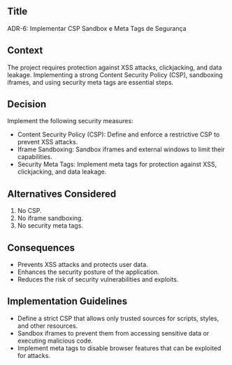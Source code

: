 ## Title
ADR-6: Implementar CSP Sandbox e Meta Tags de Segurança

## Context
The project requires protection against XSS attacks, clickjacking, and data leakage. Implementing a strong Content Security Policy (CSP), sandboxing iframes, and using security meta tags are essential steps.

## Decision
Implement the following security measures:
- Content Security Policy (CSP): Define and enforce a restrictive CSP to prevent XSS attacks.
- Iframe Sandboxing: Sandbox iframes and external windows to limit their capabilities.
- Security Meta Tags: Implement meta tags for protection against XSS, clickjacking, and data leakage.

## Alternatives Considered
1. No CSP.
2. No iframe sandboxing.
3. No security meta tags.

## Consequences
- Prevents XSS attacks and protects user data.
- Enhances the security posture of the application.
- Reduces the risk of security vulnerabilities and exploits.

## Implementation Guidelines
- Define a strict CSP that allows only trusted sources for scripts, styles, and other resources.
- Sandbox iframes to prevent them from accessing sensitive data or executing malicious code.
- Implement meta tags to disable browser features that can be exploited for attacks.